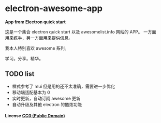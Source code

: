 # electron-awesome-app

**App from Electron quick start**

这是一个集合 electron quick start 以及 awesomelist.info 网站的 APP。
一方面用来练手，另一方面用来提供信息。

我本人特别喜欢 awesome 系列。

学习。分享。精华。

## TODO list

- 样式参考了 mui 但是用的还不太准确，需要进一步优化
- 移动端适配基本为 0
- 实时更新，自动订阅 awesome 更新
- 自动升级及其他 electron 的酷炫功能

#### License [CC0 (Public Domain)](LICENSE.md)
